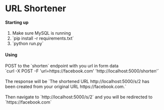 <h1>URL Shortener</h1>

<h4>Starting up</h4>
<ol>
  <li>Make sure MySQL is running</li>
  <li>`pip install -r requirements.txt`</li>
  <li>`python run.py`</li>
</ol>

<h4>Using</h4>
POST to the `shorten` endpoint with you url in form data<br>
`curl -X POST -F 'url=https://facebook.com' 'http://localhost:5000/shorten'`
<br><br>
The response will be
`The shortened URL http://localhost:5000/s/2 has been created from your original URL https://facebook.com.`
<br><br>
Then navigate to `http://localhost:5000/s/2` and you will be redirected to `https://facebook.com`

